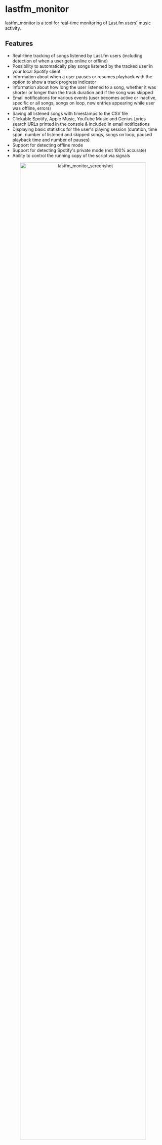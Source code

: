 # lastfm_monitor

lastfm_monitor is a tool for real-time monitoring of Last.fm users' music activity.

<a id="features"></a>
## Features

- Real-time tracking of songs listened by Last.fm users (including detection of when a user gets online or offline)
- Possibility to automatically play songs listened by the tracked user in your local Spotify client
- Information about when a user pauses or resumes playback with the option to show a track progress indicator
- Information about how long the user listened to a song, whether it was shorter or longer than the track duration and if the song was skipped
- Email notifications for various events (user becomes active or inactive, specific or all songs, songs on loop, new entries appearing while user was offline, errors)
- Saving all listened songs with timestamps to the CSV file
- Clickable Spotify, Apple Music, YouTube Music and Genius Lyrics search URLs printed in the console & included in email notifications
- Displaying basic statistics for the user's playing session (duration, time span, number of listened and skipped songs, songs on loop, paused playback time and number of pauses)
- Support for detecting offline mode
- Support for detecting Spotify's private mode (not 100% accurate)
- Ability to control the running copy of the script via signals

<p align="center">
   <img src="https://raw.githubusercontent.com/misiektoja/lastfm_monitor/refs/heads/main/assets/lastfm_monitor.png" alt="lastfm_monitor_screenshot" width="90%"/>
</p>

<a id="table-of-contents"></a>
## Table of Contents

1. [Requirements](#requirements)
2. [Installation](#installation)
   * [Install from PyPI](#install-from-pypi)
   * [Manual Installation](#manual-installation)
3. [Quick Start](#quick-start)
4. [Configuration](#configuration)
   * [Configuration File](#configuration-file)
   * [Last.fm API Key and Shared Secret](#lastfm-api-key-and-shared-secret)
   * [User Privacy Settings](#user-privacy-settings)
   * [Spotify Client ID and Secret (optional)](#spotify-client-id-and-secret-optional)
   * [SMTP Settings](#smtp-settings)
   * [Storing Secrets](#storing-secrets)
5. [Usage](#usage)
   * [Monitoring Mode](#monitoring-mode)
   * [Listing Mode](#listing-mode)
   * [Email Notifications](#email-notifications)
   * [CSV Export](#csv-export)
   * [Automatic Playback of Listened Tracks in the Spotify Client](#automatic-playback-of-listened-tracks-in-the-spotify-client)
   * [Progress Indicator](#progress-indicator)
   * [Getting Track Duration from Spotify](#getting-track-duration-from-spotify)
   * [Private Mode Detection in Spotify](#private-mode-detection-in-spotify)
   * [Check Intervals](#check-intervals)
   * [Signal Controls (macOS/Linux/Unix)](#signal-controls-macoslinuxunix)
   * [Coloring Log Output with GRC](#coloring-log-output-with-grc)
6. [Change Log](#change-log)
7. [License](#license)

<a id="requirements"></a>
## Requirements

* Python 3.9 or higher
* Libraries: [pyLast](https://github.com/pylast/pylast), `requests`, `python-dateutil`, [Spotipy](https://github.com/spotipy-dev/spotipy), `python-dotenv`

Tested on:

* **macOS**: Ventura, Sonoma, Sequoia
* **Linux**: Raspberry Pi OS (Bullseye, Bookworm), Ubuntu 24, Rocky Linux 8.x/9.x, Kali Linux 2024/2025
* **Windows**: 10, 11

It should work on other versions of macOS, Linux, Unix and Windows as well.

<a id="installation"></a>
## Installation

<a id="install-from-pypi"></a>
### Install from PyPI

```sh
pip install lastfm_monitor
```

<a id="manual-installation"></a>
### Manual Installation

Download the *[lastfm_monitor.py](https://raw.githubusercontent.com/misiektoja/lastfm_monitor/refs/heads/main/lastfm_monitor.py)* file to the desired location.

Install dependencies via pip:

```sh
pip install pylast requests python-dateutil spotipy python-dotenv
```

Alternatively, from the downloaded *[requirements.txt](https://raw.githubusercontent.com/misiektoja/lastfm_monitor/refs/heads/main/requirements.txt)*:

```sh
pip install -r requirements.txt
```

<a id="quick-start"></a>
## Quick Start

- Grab your [Last.fm API Key and Shared Secret](#lastfm-api-key-and-shared-secret) and track the `lastfm_username` music activities:


```sh
lastfm_monitor <lastfm_username> -u "your_lastfm_api_key" -w "your_lastfm_api_secret"
```

Or if you installed [manually](#manual-installation):

```sh
python3 lastfm_monitor.py <lastfm_username> -u "your_lastfm_api_key" -w "your_lastfm_api_secret"
```

To get the list of all supported command-line arguments / flags:

```sh
lastfm_monitor --help
```

<a id="configuration"></a>
## Configuration

<a id="configuration-file"></a>
### Configuration File

Most settings can be configured via command-line arguments.

If you want to have it stored persistently, generate a default config template and save it to a file named `lastfm_monitor.conf`:

```sh
lastfm_monitor --generate-config > lastfm_monitor.conf

```

Edit the `lastfm_monitor.conf` file and change any desired configuration options (detailed comments are provided for each).

<a id="lastfm-api-key-and-shared-secret"></a>
### Last.fm API Key and Shared Secret

Create your Last.fm `API key` and `Shared secret` at: [https://www.last.fm/api/account/create](https://www.last.fm/api/account/create)

Or get your existing credentials from: [https://www.last.fm/api/accounts](https://www.last.fm/api/accounts)

Provide the `LASTFM_API_KEY` and `LASTFM_API_SECRET` secrets using one of the following methods:
 - Pass it at runtime with `-u` / `--lastfm-api-key` and `-w` / `--lastfm-secret`
 - Set it as an [environment variable](#storing-secrets) (e.g. `export LASTFM_API_KEY=...; export LASTFM_API_SECRET=...`)
 - Add it to [.env file](#storing-secrets) (`LASTFM_API_KEY=...` and `LASTFM_API_SECRET=...`) for persistent use

Fallback:
 - Hard-code it in the code or config file

If you store the `LASTFM_API_KEY` and `LASTFM_API_SECRET` in a dotenv file you can update their values and send a `SIGHUP` signal to the process to reload the file with the new secret values without restarting the tool. More info in [Storing Secrets](#storing-secrets) and [Signal Controls (macOS/Linux/Unix)](#signal-controls-macoslinuxunix).

<a id="user-privacy-settings"></a>
### User Privacy Settings

In order to monitor Last.fm user activity, proper privacy settings need to be enabled on the monitored user account.

The user should go to [Last.fm Privacy Settings](https://www.last.fm/settings/privacy).

The **Hide recent listening information** setting should be disabled. 

Otherwise you will get this error message returned by the `pyLast` library: *'Login: User required to be logged in'*.

<a id="spotify-client-id-and-secret-optional"></a>
### Spotify Client ID and Secret (optional)

If you want to obtain the [track duration from Spotify](#getting-track-duration-from-spotify) or use the [automatic playback functionality](#automatic-playback-of-listened-tracks-in-the-spotify-client), you need to get Spotify credentials.

- Log in to Spotify Developer dashboard: https://developer.spotify.com/dashboard
- Create a new app
- For **Redirect URL**, use: http://127.0.0.1:1234
- Select **Web API** as the intended API
- Copy the **Client ID** and **Client Secret**

Provide the `SP_CLIENT_ID` and `SP_CLIENT_SECRET` secrets using one of the following methods:
 - Pass it at runtime with `-z` / ` --spotify-creds`
 - Set it as an [environment variable](#storing-secrets) (e.g. `export SP_CLIENT_ID=...; export SP_CLIENT_SECRET=...`)
 - Add it to [.env file](#storing-secrets) (`SP_CLIENT_ID=...` and `SP_CLIENT_SECRET=...`) for persistent use

Fallback:
 - Hard-code it in the code or config file

The tool takes care of refreshing the access token so it should remain valid indefinitely.

If you store the `SP_CLIENT_ID` and `SP_CLIENT_SECRET` in a dotenv file you can update their values and send a `SIGHUP` signal to the process to reload the file with the new secret values without restarting the tool. More info in [Storing Secrets](#storing-secrets) and [Signal Controls (macOS/Linux/Unix)](#signal-controls-macoslinuxunix).

<a id="smtp-settings"></a>
### SMTP Settings

If you want to use email notifications functionality, configure SMTP settings in the `lastfm_monitor.conf` file. 

Verify your SMTP settings by using `--send-test-email` flag (the tool will try to send a test email notification):

```sh
lastfm_monitor --send-test-email
```

<a id="storing-secrets"></a>
### Storing Secrets

It is recommended to store secrets like `LASTFM_API_KEY`, `LASTFM_API_SECRET`, `SP_CLIENT_ID`, `SP_CLIENT_SECRET` or `SMTP_PASSWORD` as either an environment variable or in a dotenv file.

Set environment variables using `export` on **Linux/Unix/macOS/WSL** systems:

```sh
export LASTFM_API_KEY="your_lastfm_api_key"
export LASTFM_API_SECRET="your_lastfm_api_secret"
export SP_CLIENT_ID="your_spotify_app_client_id"
export SP_CLIENT_SECRET="your_spotify_app_client_secret"
export SMTP_PASSWORD="your_smtp_password"
```

On **Windows Command Prompt** use `set` instead of `export` and on **Windows PowerShell** use `$env`.

Alternatively store them persistently in a dotenv file (recommended):

```ini
LASTFM_API_KEY="your_lastfm_api_key"
LASTFM_API_SECRET="your_lastfm_api_secret"
SP_CLIENT_ID="your_spotify_app_client_id"
SP_CLIENT_SECRET="your_spotify_app_client_secret"
SMTP_PASSWORD="your_smtp_password"
```

By default the tool will auto-search for dotenv file named `.env` in current directory and then upward from it. 

You can specify a custom file with `DOTENV_FILE` or `--env-file` flag:

```sh
lastfm_monitor <lastfm_username> --env-file /path/.env-lastfm_monitor
```

 You can also disable `.env` auto-search with `DOTENV_FILE = "none"` or `--env-file none`:

```sh
lastfm_monitor <lastfm_username> --env-file none
```

As a fallback, you can also store secrets in the configuration file or source code.

<a id="usage"></a>
## Usage

<a id="monitoring-mode"></a>
### Monitoring Mode

To monitor specific user activity, just type Last.fm username as a command-line argument (`lastfm_username` in the example below):

```sh
lastfm_monitor <lastfm_username>
```

If you have not set `LASTFM_API_KEY` and `LASTFM_API_SECRET` secrets, you can use `-u` and `-w` flags:

```sh
lastfm_monitor <lastfm_username> -u "your_lastfm_api_key" -w "your_lastfm_api_secret"
```

If you want to obtain the [track duration from Spotify](#getting-track-duration-from-spotify) or use the [automatic playback functionality](#automatic-playback-of-listened-tracks-in-the-spotify-client) and you have not set `SP_CLIENT_ID` and `SP_CLIENT_SECRET`, you can use `-z` flag:

```sh
lastfm_monitor <lastfm_username> -z "your_spotify_app_client_id" "your_spotify_app_client_secret"
```

By default, the tool looks for a configuration file named `lastfm_monitor.conf` in:
 - current directory 
 - home directory (`~`)
 - script directory 

 If you generated a configuration file as described in [Configuration](#configuration), but saved it under a different name or in a different directory, you can specify its location using the `--config-file` flag:


```sh
lastfm_monitor <lastfm_username> --config-file /path/lastfm_monitor_new.conf
```

The tool runs until interrupted (`Ctrl+C`). Use `tmux` or `screen` for persistence.

You can monitor multiple Last.fm users by running multiple copies of the script.

The tool automatically saves its output to `lastfm_monitor_<username>.log` file. It can be changed in the settings via `LF_LOGFILE` configuration option or disabled completely via `DISABLE_LOGGING` / `-d` flag.

The tool also saves the last activity information (artist, track, timestamp) to `lastfm_<username>_last_activity.json file`, so it can be reused in case the tool needs to be restarted.

<a id="listing-mode"></a>
### Listing Mode

There is another mode of the tool that prints the recently listened tracks for the user (`-l` flag). 

You can also add the `-n` flag to specify how many tracks should be displayed, by default it shows the last 30 tracks:

```sh
lastfm_monitor <lastfm_username> -l  -n 10
```

<p align="center">
   <img src="https://raw.githubusercontent.com/misiektoja/lastfm_monitor/refs/heads/main/assets/lastfm_monitor_listing.png" alt="lastfm_monitor_listing" width="90%"/>
</p>

If you want to not only display, but also save the list of recently listened track to a CSV file, use the `-l` flag with `-b` indicating the CSV file. As before, you can add the `-n` flag to specify how many tracks should be displayed/saved:

```sh
lastfm_monitor <lastfm_username> -l -n 10 -b lastfm_tracks_username.csv
```

<a id="email-notifications"></a>
### Email Notifications

To enable email notifications when a user becomes active:
- set `ACTIVE_NOTIFICATION` to `True`
- or use the `-a` flag

```sh
lastfm_monitor <lastfm_username> -a
```

To be informed when a user gets inactive:
- set `INACTIVE_NOTIFICATION` to `True`
- or use the `-i` flag

```sh
lastfm_monitor <lastfm_username> -i
```

To be notified when new entries appear when the user is offline:
- set `OFFLINE_ENTRIES_NOTIFICATION` to `True`
- or use the `-f` flag

```sh
lastfm_monitor <lastfm_username> -f
```

To get email notifications when a monitored track or album plays:
- set `TRACK_NOTIFICATION` to `True`
- or use the `-t` flag

For that feature you also need to create a file with a list of songs you want to track (one track or album per line). Specify the file using the `MONITOR_LIST_FILE` or `-s` flag:

Example file `lastfm_tracks_username`:

```
we fell in love in october
Like a Stone
Half Believing
Something Changed
I Will Be There
```

You can comment out specific lines with # if needed.

Then run the tool with `-t` and `-s` flags:

```sh
lastfm_monitor <lastfm_username> -t -s lastfm_tracks_username
```

To enable email notifications for every song listened by the user:
- set `SONG_NOTIFICATION` to `True`
- or use the `-j` flag

```sh
lastfm_monitor <lastfm_username> -j
```

To be notified when a user listens to the same song on loop:
- set `SONG_ON_LOOP_NOTIFICATION` to `True`
- or use the `-x` flag

```sh
lastfm_monitor <lastfm_username> -x
```

To disable sending an email on errors (enabled by default):
- set `ERROR_NOTIFICATION` to `False`
- or use the `-e` flag

```sh
lastfm_monitor <lastfm_username> -e
```

Make sure you defined your SMTP settings earlier (see [SMTP settings](#smtp-settings)).

Example email:

<p align="center">
   <img src="https://raw.githubusercontent.com/misiektoja/lastfm_monitor/refs/heads/main/assets/lastfm_monitor_email_notifications.png" alt="lastfm_monitor_email_notifications" width="90%"/>
</p>

<a id="csv-export"></a>
### CSV Export

If you want to save all listened songs to a CSV file, set `CSV_FILE` or use `-b` flag:

```sh
lastfm_monitor <lastfm_username> -b lastfm_tracks_username.csv
```

The file will be automatically created if it does not exist.

<a id="automatic-playback-of-listened-tracks-in-the-spotify-client"></a>
### Automatic Playback of Listened Tracks in the Spotify Client

If you want the tool to automatically play the tracks listened to by the user in your local Spotify client:
- set `TRACK_SONGS` to `True`
- or use the `-g` flag

```sh
lastfm_monitor <lastfm_username> -g
```

Your Spotify client needs to be installed and running for this feature to work.

In order to use this functionality you need to have Spotipy installed as described [here](#installation) and properly defined Spotify client ID and secret values as described [here](#spotify-client-id-and-secret-optional).

The tool fully supports automatic playback on **Linux** and **macOS**. This means it will automatically play the changed track. It will also automatically pause and resume playback following the tracked user's actions. Additionally, it can pause or play an indicated track once the user becomes inactive (see the `SP_USER_GOT_OFFLINE_TRACK_ID` configuration option).

For **Windows**, it works in a semi-automatic way: if you have the Spotify client running and you are not listening to any song, then the first track will play automatically. However, subsequent tracks will be located in the client, but you will need to press the play button manually. 

You can change the playback method per platform using the corresponding configuration option.

For **macOS** set `SPOTIFY_MACOS_PLAYING_METHOD` to one of the following values:
-  "**apple-script**" (recommended, **default**)
-  "trigger-url"

For **Linux** set `SPOTIFY_LINUX_PLAYING_METHOD` to one of the following values:
- "**dbus-send**" (most common one, **default**)
- "qdbus" (try if dbus-send does not work)
- "trigger-url"

For **Windows** set `SPOTIFY_WINDOWS_PLAYING_METHOD` to one of the following values:
- "**start-uri**" (recommended, **default**)
- "spotify-cmd"
- "trigger-url"

The recommended defaults should work for most people.

<a id="progress-indicator"></a>
### Progress Indicator

If you want to see a real-time progress indicator showing the exact minute and second of the track the user is currently listening to:
- set `PROGRESS_INDICATOR` to `True`
- or use the `-p` flag

```sh
lastfm_monitor <lastfm_username> -p
```

<p align="center">
   <img src="https://raw.githubusercontent.com/misiektoja/lastfm_monitor/refs/heads/main/assets/lastfm_monitor_progress_indicator.png" alt="lastfm_monitor_progress_indicator" width="90%"/>
</p>

For this functionality to work correctly, it is suggested to set the active check interval (`LASTFM_ACTIVE_CHECK_INTERVAL` / `-k` flag) to a low value (such as 2-5 seconds).

<a id="getting-track-duration-from-spotify"></a>
### Getting Track Duration from Spotify

If you want the tool to fetch the track duration from Spotify instead of Last.fm, which very often reports the wrong duration (or none at all):
- set `USE_TRACK_DURATION_FROM_SPOTIFY` to `True`
- or use the `-r` flag

```sh
lastfm_monitor <lastfm_username> -r
```

In order to use this functionality you need to have Spotipy installed as described [here](#installation) and properly defined Spotify client ID and secret values as described [here](#spotify-client-id-and-secret-optional).

You will be able to tell if the track duration comes from Spotify as it has an S* suffix at the end (e.g. **3 minutes 42 seconds S\***), while those coming from Last.fm have an L* (e.g. **2 minutes 13 seconds L\***).

You can disable showing the track duration marks (L* S*) via the `-q` flag.

```sh
lastfm_monitor <lastfm_username> -r -q
```

Duration marks are not displayed if the functionality to retrieve track duration from Spotify is disabled.

<a id="private-mode-detection-in-spotify"></a>
### Private Mode Detection in Spotify

The tool includes functionality to detect when private mode is potentially used in Spotify and even estimates the duration of its usage. It is enabled by default and is not configurable.

It is not 100% accurate. I have observed that when private mode is used, especially for extended periods, it often results in many duplicate entries being created in a Last.fm account after private mode is disabled. This leads to different tracks having the same start timestamp.

I suspect this is related to a bug in Spotify and mainly occurs when the user has Spotify on multiple devices.

However, keep in mind that this is not 100% accurate. I have observed duplicate entries even without private mode, but in such cases, the number of duplicate entries is limited. Therefore, do not treat it as something completely certain, but it is a pretty good indicator that private mode was used.

<p align="center">
   <img src="https://raw.githubusercontent.com/misiektoja/lastfm_monitor/refs/heads/main/assets/lastfm_monitor_private_mode.png" alt="lastfm_monitor_private_mode" width="90%"/>
</p>

<a id="check-intervals"></a>
### Check Intervals

If you want to customize polling intervals, use `-k` and `-c` flags (or corresponding configuration options):

```sh
lastfm_monitor <lastfm_username> -k 2 -c 10 
```

* `LASTFM_ACTIVE_CHECK_INTERVAL`, `-k`: check interval when the user is online, i.e. currently playing (seconds)
* `LASTFM_CHECK_INTERVAL`, `-c`: check interval when the user is considered offline, i.e. not playing music (seconds)

If you want to change the time required to mark the user as inactive (the timer starts once the user stops playing the music), use `-o` flag (or `LASTFM_INACTIVITY_CHECK` configuration option):

```sh
lastfm_monitor <lastfm_username> -o 120
```

<a id="signal-controls-macoslinuxunix"></a>
### Signal Controls (macOS/Linux/Unix)

The tool has several signal handlers implemented which allow to change behavior of the tool without a need to restart it with new configuration options / flags.

List of supported signals:

| Signal | Description |
| ----------- | ----------- |
| USR1 | Toggle email notifications when user gets active/inactive or new offline entries show up (-a, -i, -f) |
| USR2 | Toggle email notifications for every song (-j) |
| URG  | Toggle showing of progress indicator (-p) |
| CONT | Toggle email notifications for tracked songs (-t) |
| PIPE | Toggle email notifications when user plays song on loop (-x) |
| TRAP | Increase the inactivity check timer (by 30 seconds) (-o) |
| ABRT | Decrease the inactivity check timer (by 30 seconds) (-o) |
| HUP | Reload secrets from .env file |

Send signals with `kill` or `pkill`, e.g.:

```sh
pkill -USR1 -f "lastfm_monitor <lastfm_username>"
```

As Windows supports limited number of signals, this functionality is available only on Linux/Unix/macOS.

<a id="coloring-log-output-with-grc"></a>
### Coloring Log Output with GRC

You can use [GRC](https://github.com/garabik/grc) to color logs.

Add to your GRC config (`~/.grc/grc.conf`):

```
# monitoring log file
.*_monitor_.*\.log
conf.monitor_logs
```

Now copy the [conf.monitor_logs](https://raw.githubusercontent.com/misiektoja/lastfm_monitor/refs/heads/main/grc/conf.monitor_logs) to your `~/.grc/` and log files should be nicely colored when using `grc` tool.

Example:

```sh
grc tail -F -n 100 lastfm_monitor_<username>.log
```

<a id="change-log"></a>
## Change Log

See [RELEASE_NOTES.md](https://github.com/misiektoja/lastfm_monitor/blob/main/RELEASE_NOTES.md) for details.

<a id="license"></a>
## License

Licensed under GPLv3. See [LICENSE](https://github.com/misiektoja/lastfm_monitor/blob/main/LICENSE).
